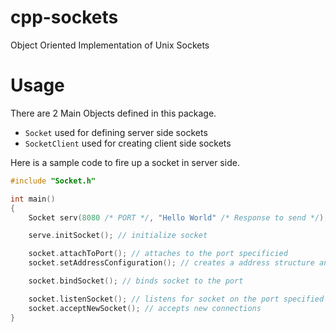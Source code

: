 # cpp-sockets
Object Oriented Implementation of Unix Sockets

# Usage
There are 2 Main Objects defined in this package.
- `Socket` used for defining server side sockets
- `SocketClient` used for creating client side sockets

Here is a sample code to fire up a socket in server side.
```cpp
#include "Socket.h"

int main()
{
    Socket serv(8080 /* PORT */, "Hello World" /* Response to send */);

    serve.initSocket(); // initialize socket

    socket.attachToPort(); // attaches to the port specificied
    socket.setAddressConfiguration(); // creates a address structure and configures it

    socket.bindSocket(); // binds socket to the port

    socket.listenSocket(); // listens for socket on the port specified
    socket.acceptNewSocket(); // accepts new connections
}
```